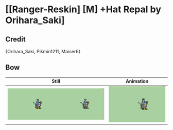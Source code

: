 # [\[Ranger-Reskin\] \[M\] +Hat Repal by Orihara_Saki]

## Credit

{Orihara_Saki, Pikmin1211, Maiser6}

## Bow

| Still | Animation |
| :---: | :-------: |
| ![Bow still](./Bow_000.png) | ![Bow animation](./Bow.gif) |
